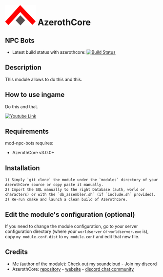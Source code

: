 # ![logo](https://raw.githubusercontent.com/azerothcore/azerothcore.github.io/master/images/logo-github.png) AzerothCore

## NPC Bots
- Latest build status with azerothcore: [![Build Status](https://github.com/eyeofstorm/mod-npc-bots/workflows/core-build/badge.svg?branch=develop&event=push)](https://github.com/eyeofstorm/mod-npc-bots)

## Description

This module allows to do this and this.


## How to use ingame

Do this and that.

<!-- Video example - We can't embed videos on github, only on github.io pages. If you can, make an animated gif of your video instead (but it's not required) -->
[![Youtube Link](https://i.imgur.com/Jhrdgv6.png)](https://www.youtube.com/watch?v=cOgDy7tLNPM)


## Requirements

mod-npc-bots requires:

- AzerothCore v3.0.0+


## Installation

```
1) Simply `git clone` the module under the `modules` directory of your AzerothCore source or copy paste it manually.
2) Import the SQL manually to the right Database (auth, world or characters) or with the `db_assembler.sh` (if `include.sh` provided).
3) Re-run cmake and launch a clean build of AzerothCore.
```

## Edit the module's configuration (optional)

If you need to change the module configuration, go to your server configuration directory (where your `worldserver` or `worldserver.exe` is), copy `my_module.conf.dist` to `my_module.conf` and edit that new file.


## Credits

* [Me](https://github.com/YOUR_GITHUB_NAME) (author of the module): Check out my soundcloud - Join my discord
* AzerothCore: [repository](https://github.com/azerothcore) - [website](http://azerothcore.org/) - [discord chat community](https://discord.gg/PaqQRkd)

